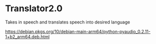 # Translator2.0
Takes in speech and translates speech into desired language


https://debian.pkgs.org/10/debian-main-arm64/python-pyaudio_0.2.11-1+b2_arm64.deb.html
